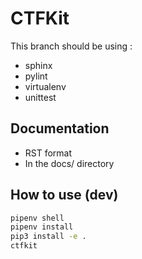 # CTFKit

This branch should be using :

* sphinx
* pylint
* virtualenv
* unittest

## Documentation

* RST format
* In the docs/ directory

## How to use (dev)

```sh
pipenv shell
pipenv install
pip3 install -e .
ctfkit
```
